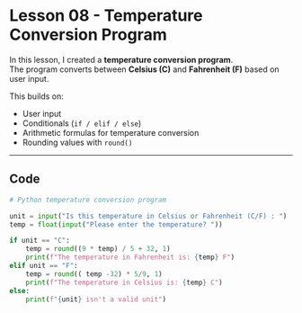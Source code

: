 # Lesson 08 - Temperature Conversion Program

In this lesson, I created a **temperature conversion program**.  
The program converts between **Celsius (C)** and **Fahrenheit (F)** based on user input.  

This builds on:
- User input
- Conditionals (`if / elif / else`)
- Arithmetic formulas for temperature conversion
- Rounding values with `round()`

---

## Code

```python
# Python temperature conversion program

unit = input("Is this temperature in Celsius or Fahrenheit (C/F) : ")
temp = float(input("Please enter the temperature? "))

if unit == "C":
    temp = round((9 * temp) / 5 + 32, 1)
    print(f"The temperature in Fahrenheit is: {temp} F")
elif unit == "F":
    temp = round(( temp -32) * 5/9, 1)
    print(f"The temperature in Celsius is: {temp} C")
else:
    print(f"{unit} isn't a valid unit")
